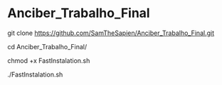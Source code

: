 # Anciber_Trabalho_Final

git clone https://github.com/SamTheSapien/Anciber_Trabalho_Final.git

cd Anciber_Trabalho_Final/

chmod +x FastInstalation.sh

./FastInstalation.sh
